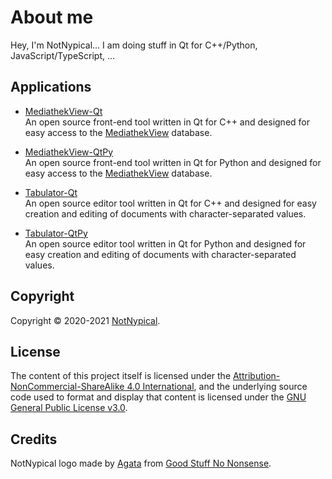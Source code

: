
# About me

Hey, I'm NotNypical... I am doing stuff in Qt for C++/Python, JavaScript/TypeScript, ...


## Applications

- [MediathekView-Qt](https://github.com/notnypical/mediathekview-qt)  
  An open source front-end tool written in Qt for C++ and designed for easy access to the [MediathekView](https://mediathekview.de) database.

- [MediathekView-QtPy](https://github.com/notnypical/mediathekview-qtpy)  
  An open source front-end tool written in Qt for Python and designed for easy access to the [MediathekView](https://mediathekview.de) database.

- [Tabulator-Qt](https://github.com/notnypical/tabulator-qt)  
  An open source editor tool written in Qt for C++ and designed for easy creation and editing of documents with character-separated values.

- [Tabulator-QtPy](https://github.com/notnypical/tabulator-qtpy)  
  An open source editor tool written in Qt for Python and designed for easy creation and editing of documents with character-separated values.


## Copyright

Copyright &copy; 2020-2021 [NotNypical](https://notnypical.github.io).


## License

The content of this project itself is licensed under the [Attribution-NonCommercial-ShareAlike 4.0 International](https://creativecommons.org/licenses/by-nc-sa/4.0/), and the underlying source code used to format and display that content is licensed under the [GNU General Public License v3.0](LICENSE).


## Credits

NotNypical logo made by [Agata](https://goodstuffnononsense.com/about) from [Good Stuff No Nonsense](https://goodstuffnononsense.com).
